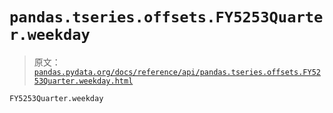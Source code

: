 # `pandas.tseries.offsets.FY5253Quarter.weekday`

> 原文：[`pandas.pydata.org/docs/reference/api/pandas.tseries.offsets.FY5253Quarter.weekday.html`](https://pandas.pydata.org/docs/reference/api/pandas.tseries.offsets.FY5253Quarter.weekday.html)

```py
FY5253Quarter.weekday
```
